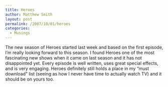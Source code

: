 ```yaml
---
title: Heroes
author: Matthew Smith
layout: post
permalink: /2007/10/01/heroes
categories:
  - Musings
---
```

The new season of Heroes started last week and based on the first episode, I&#8217;m really looking forward to this season. I found Heroes one of the most fascinating new shows when it came on last season and it has not disappointed yet. Every episode is well written, uses great special effects, and is very engaging. Heroes definitely still holds a place in my &#8220;must download&#8221; list (seeing as how I never have time to actually watch TV) and it should be on yours too.